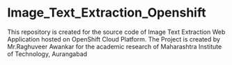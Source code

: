 # Image_Text_Extraction_Openshift
This repository is created for the source code of Image Text Extraction Web Application hosted on OpenShift Cloud Platform. The Project is created by Mr.Raghuveer Awankar for the academic research of Maharashtra Institute of Technology, Aurangabad
